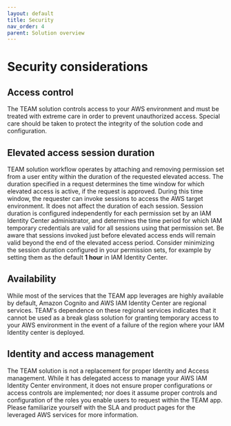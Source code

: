 ```yaml
---
layout: default
title: Security
nav_order: 4
parent: Solution overview
---
```


# Security considerations

## Access control
The TEAM solution controls access to your AWS environment and must be treated with extreme care in order to prevent unauthorized access. Special care should be taken to protect the integrity of the solution code and configuration.

## Elevated access session duration
TEAM solution workflow operates by attaching and removing permission set from a user entity within the duration of the requested elevated access. The duration specified in a request determines the time window for which elevated access is active, if the request is approved. During this time window, the requester can invoke sessions to access the AWS target environment. It does not affect the duration of each session. Session duration is configured independently for each permission set by an IAM Identity Center administrator, and determines the time period for which IAM temporary credentials are valid for all sessions using that permission set. Be aware that sessions invoked just before elevated access ends will remain valid beyond the end of the elevated access period. Consider minimizing the session duration configured in your permission sets, for example by setting them as the default **1 hour** in IAM Identity Center.

## Availability
While most of the services that the TEAM app leverages are highly available by default, Amazon Cognito and AWS IAM Identity Center are regional services. TEAM's dependence on these regional services indicates that it cannot be used as a break glass solution for granting temporary access to your AWS environment in the event of a failure of the region where your IAM Identity center is deployed.

## Identity and access management
The TEAM solution is not a replacement for proper Identity and Access management. While it has delegated access to manage your AWS IAM Identity Center environment, it does not ensure proper configurations or access controls are implemented; nor does it assume proper controls and configuration of the roles you enable users to request within the TEAM app. Please familiarize yourself with the SLA and product pages for the leveraged AWS services for more information.